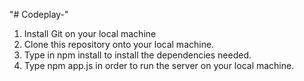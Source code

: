 "# Codeplay-" 

1. Install Git on your local machine
2. Clone this repository onto your local machine.
3. Type in npm install to install the dependencies needed.
4. Type npm app.js in order to run the server on your local machine.
